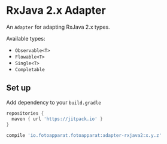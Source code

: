 #  RxJava 2.x Adapter

An `Adapter` for adapting RxJava 2.x types.

Available types:

 * `Observable<T>`
 * `Flowable<T>`
 * `Single<T>`
 * `Completable`


## Set up

Add dependency to your `build.gradle`

```groovy
repositories {
  maven { url 'https://jitpack.io' }
}
 
compile 'io.fotoapparat.fotoapparat:adapter-rxjava2:x.y.z'
```

